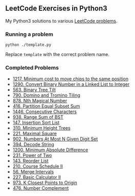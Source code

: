 ## LeetCode Exercises in Python3
My Python3 solutions to various [LeetCode problems](https://leetcode.com/problemset/all/).

### Running a problem
```
python ./template.py
```
Replace `template` with the correct problem name.

### Completed Problems
* [1217. Minimum cost to move chips to the same position](https://leetcode.com/problems/minimum-cost-to-move-chips-to-the-same-position/)
* [1290. Convert Binary Number in a Linked List to Integer](https://leetcode.com/problems/convert-binary-number-in-a-linked-list-to-integer/)
* [563. Binary Tree Tilt](https://leetcode.com/problems/binary-tree-tilt/)
* [790. Domino and Tromino Tiling](https://leetcode.com/problems/domino-and-tromino-tiling/)
* [878. Nth Magical Number](https://leetcode.com/problems/nth-magical-number/)
* [416. Partition Equal Subset Sum](https://leetcode.com/problems/partition-equal-subset-sum/)
* [1446. Consecutive Characters](https://leetcode.com/problems/consecutive-characters/)
* [938. Range Sum of BST](https://leetcode.com/problems/range-sum-of-bst/)
* [147. Insertion Sort List](https://leetcode.com/problems/insertion-sort-list/)
* [310. Minimum Height Trees](https://leetcode.com/problems/minimum-height-trees/)
* [221. Maximal Square](https://leetcode.com/problems/maximal-square/)
* [902. Numbers At Most N Given Digit Set](https://leetcode.com/problems/numbers-at-most-n-given-digit-set/)
* [394. Decode String](https://leetcode.com/problems/decode-string/)
* [1200. Minimum Absolute Difference](https://leetcode.com/problems/minimum-absolute-difference/)
* [231. Power of Two](https://leetcode.com/problems/power-of-two/)
* [143. Reorder List](https://leetcode.com/problems/reorder-list/)
* [210. Course Schedule II](https://leetcode.com/problems/course-schedule-ii/)
* [56. Merge Intervals](https://leetcode.com/problems/merge-intervals/)
* [227. Basic Calculator II](https://leetcode.com/problems/basic-calculator-ii/)
* [973. K Closest Points to Origin](https://leetcode.com/problems/k-closest-points-to-origin/)
* [476. Number Complement](https://leetcode.com/problems/number-complement/)
